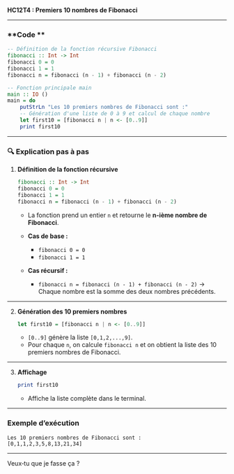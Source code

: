 **HC12T4 : Premiers 10 nombres de Fibonacci**

---

###  **Code **

```haskell
-- Définition de la fonction récursive Fibonacci
fibonacci :: Int -> Int
fibonacci 0 = 0
fibonacci 1 = 1
fibonacci n = fibonacci (n - 1) + fibonacci (n - 2)

-- Fonction principale main
main :: IO ()
main = do
    putStrLn "Les 10 premiers nombres de Fibonacci sont :"
    -- Génération d'une liste de 0 à 9 et calcul de chaque nombre
    let first10 = [fibonacci n | n <- [0..9]]
    print first10
```

---

### 🔍 **Explication pas à pas**

1. **Définition de la fonction récursive**

   ```haskell
   fibonacci :: Int -> Int
   fibonacci 0 = 0
   fibonacci 1 = 1
   fibonacci n = fibonacci (n - 1) + fibonacci (n - 2)
   ```

   * La fonction prend un entier `n` et retourne le **n-ième nombre de Fibonacci**.
   * **Cas de base :**

     * `fibonacci 0 = 0`
     * `fibonacci 1 = 1`
   * **Cas récursif :**

     * `fibonacci n = fibonacci (n - 1) + fibonacci (n - 2)`
       → Chaque nombre est la somme des deux nombres précédents.

---

2. **Génération des 10 premiers nombres**

   ```haskell
   let first10 = [fibonacci n | n <- [0..9]]
   ```

   * `[0..9]` génère la liste `[0,1,2,...,9]`.
   * Pour chaque `n`, on calcule `fibonacci n` et on obtient la liste des 10 premiers nombres de Fibonacci.

---

3. **Affichage**

   ```haskell
   print first10
   ```

   * Affiche la liste complète dans le terminal.

---

###  **Exemple d’exécution**

```
Les 10 premiers nombres de Fibonacci sont :
[0,1,1,2,3,5,8,13,21,34]
```

---
Veux‑tu que je fasse ça ?
